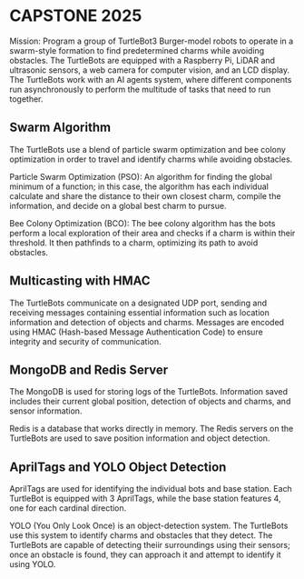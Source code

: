 # CAPSTONE 2025

Mission: Program a group of TurtleBot3 Burger-model robots to operate in a swarm-style formation to find predetermined charms while avoiding obstacles. The TurtleBots are equipped with a Raspberry Pi, LiDAR and ultrasonic sensors, a web camera for computer vision, and an LCD display. The TurtleBots work with an AI agents system, where different components run asynchronously to perform the multitude of tasks that need to run together.


## Swarm Algorithm

The TurtleBots use a blend of particle swarm optimization and bee colony optimization in order to travel and identify charms while avoiding obstacles.

Particle Swarm Optimization (PSO): An algorithm for finding the global minimum of a function; in this case, the algorithm has each individual calculate and share the distance to their own closest charm, compile the information, and decide on a global best charm to pursue.

Bee Colony Optimization (BCO): The bee colony algorithm has the bots perform a local exploration of their area and checks if a charm is within their threshold. It then pathfinds to a charm, optimizing its path to avoid obstacles.

## Multicasting with HMAC

The TurtleBots communicate on a designated UDP port, sending and receiving messages containing essential information such as location information and detection of objects and charms. Messages are encoded using HMAC (Hash-based Message Authentication Code) to ensure integrity and security of communication.

## MongoDB and Redis Server

The MongoDB is used for storing logs of the TurtleBots. Information saved includes their current global position, detection of objects and charms, and sensor information.

Redis is a database that works directly in memory. The Redis servers on the TurtleBots are used to save position information and object detection.

## AprilTags and YOLO Object Detection

AprilTags are used for identifying the individual bots and base station. Each TurtleBot is equipped with 3 AprilTags, while the base station features 4, one for each cardinal direction.

YOLO (You Only Look Once) is an object-detection system. The TurtleBots use this system to identify charms and obstacles that they detect. The TurtleBots are capable of detecting theiir surroundings using their sensors; once an obstacle is found, they can approach it and attempt to identify it using YOLO.
